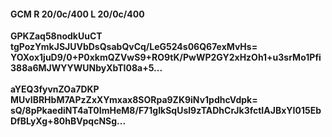 #### GCM R 20/0c/400 L 20/0c/400
**GPKZaq58nodkUuCT**<br/>**tgPozYmkJSJUVbDsQsabQvCq/LeG524s06Q67exMvHs=**<br/>**YOXox1juD9/0+P0xkmQZVwS9+RO9tK/PwWP2GY2xHzOh1+u3srMo1Pfi388a6MJWYYWUNbyXbTI08a+5...**<br/><br/>
**aYEQ3fyvnZOa7DKP**<br/>**MUvIBRHbM7APzZxXYmxax8SORpa9ZK9iNv1pdhcVdpk=**<br/>**sQ/8pPkaediNT4aT0ImHeM8/F71gIkSqUsl9zTADhCrJk3fctIAJBxYI015EbDfBLyXg+80hBVpqcNSg...**